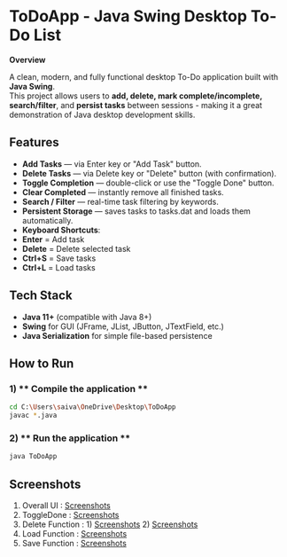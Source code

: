 #  ToDoApp - Java Swing Desktop To-Do List

**Overview**  

A clean, modern, and fully functional desktop To-Do application built with **Java Swing**.  
This project allows users to **add, delete, mark complete/incomplete, search/filter**, and **persist tasks** between sessions - making it a great demonstration of Java desktop development skills.

##  Features
-  **Add Tasks** — via Enter key or "Add Task" button.
-  **Delete Tasks** — via Delete key or "Delete" button (with confirmation).
-  **Toggle Completion** — double-click or use the "Toggle Done" button.
-  **Clear Completed** — instantly remove all finished tasks.
-  **Search / Filter** — real-time task filtering by keywords.
-  **Persistent Storage** — saves tasks to tasks.dat and loads them automatically.
-  **Keyboard Shortcuts**:  
-  **Enter** = Add task  
-  **Delete** = Delete selected task  
-  **Ctrl+S** = Save tasks  
-  **Ctrl+L** = Load tasks

##  Tech Stack
- **Java 11+** (compatible with Java 8+)
- **Swing** for GUI (JFrame, JList, JButton, JTextField, etc.)
- **Java Serialization** for simple file-based persistence

## How to Run
### 1) ** Compile the application **
```bash
cd C:\Users\saiva\OneDrive\Desktop\ToDoApp
javac *.java
```
### 2) ** Run the application **
```bash
java ToDoApp
```

## Screenshots ##

1) Overall UI : [Screenshots](Overalloutput.png)
2) ToggleDone : [Screenshots](ToggleDone.png)
3) Delete Function : 1) [Screenshots](delete1.png)
                     2) [Screenshots](delete2.png)
4) Load Function : [Screenshots](Load.png)
5) Save Function : [Screenshots](Save.png)


